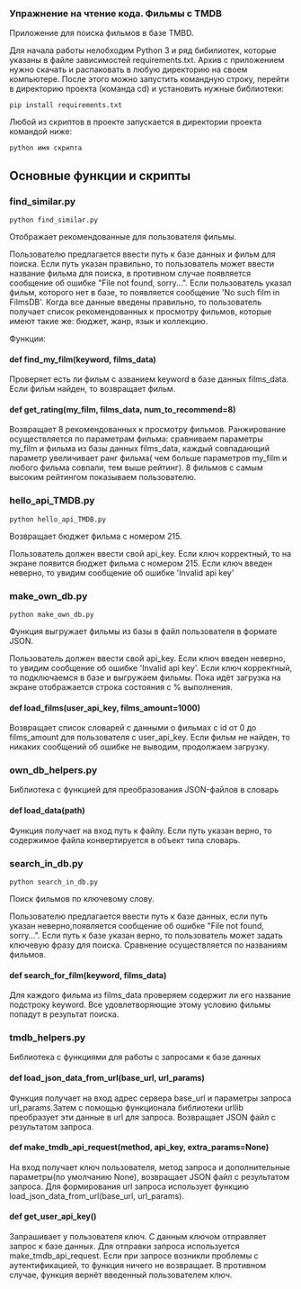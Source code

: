 ### Упражнение на чтение кода. Фильмы с TMDB

Приложение для поиска фильмов в базе TMBD. 

Для начала работы нелобходим Python 3 и ряд бибилиотек, которые указаны в файле зависимостей requirements.txt. 
Архив с приложением нужно скачать и распаковать в любую директорию на своем компьютере. После этого можно запустить командную строку, перейти в директорию проекта (команда cd) и установить нужные библиотеки:

```
pip install requirements.txt
```

Любой из скриптов в проекте запускается в директории проекта командой ниже:
```
python имя скрипта
```


## Основные функции и скрипты

### find_similar.py

```
python find_similar.py
```
Отображает рекомендованные для пользователя фильмы.

Пользователю предлагается ввести путь к базе данных и фильм для поиска.
Если путь указан правильно, то пользователь может ввести название фильма для поиска, в противном случае появляется сообщение об ошибке "File not found, sorry...".
Если пользователь указал фильм, которого нет в базе, то появляется сообщение 'No such film in FilmsDB'.
Когда все данные введены правильно, то пользователь получает список рекомендованных к просмотру фильмов, которые имеют такие же: бюджет, жанр, язык и коллекцию.

Функции:

#### def find_my_film(keyword, films_data)

Проверяет есть ли фильм с азванием keyword в базе данных films_data. 
Если фильм найден, то возвращает фильм.

#### def get_rating(my_film, films_data, num_to_recommend=8)

Возвращает 8 рекомендованных к просмотру фильмов. Ранжирование осуществляется по параметрам фильма: сравниваем параметры my_film и фильма из базы данных films_data,
каждый совпадающий параметр увеличивает ранг фильма( чем больше параметров my_film и любого фильма совпали, тем выше рейтинг). 8 фильмов с самым высоким рейтингом
показываем пользователю.

### hello_api_TMDB.py
```
python hello_api_TMDB.py

```
Возвращает бюджет фильма с номером 215.

Пользователь должен ввести свой api_key. Если ключ корректный, то на экране появится бюджет фильма с номером 215.
Если ключ введен неверно, то увидим сообщение об ошибке 'Invalid api key'

### make_own_db.py
```
python make_own_db.py
```

Функция выгружает фильмы из базы в файл пользователя в формате JSON.

Пользователь должен ввести свой api_key.
Если ключ введен неверно, то увидим сообщение об ошибке 'Invalid api key'.
Если ключ корректный, то подключаемся в базе и выгружаем фильмы. 
Пока идёт загрузка на экране отображается строка состояния с % выполнения.

#### def load_films(user_api_key, films_amount=1000)

Возвращает список словарей с данными о фильмах с id от 0 до films_amount для пользователя с user_api_key. 
Если фильм не найден, то никаких сообщений об ошибке не выводим, продолжаем загрузку.


### own_db_helpers.py

Библиотека с функцией для преобразования JSON-файлов в словарь

#### def load_data(path)

Функция получает на вход путь к файлу. Если путь указан верно, то содержимое файла конвертируется в объект типа словарь.


### search_in_db.py

```
python search_in_db.py
```

Поиск фильмов по ключевому слову. 

Пользователю предлагается ввести путь к базе данных, если путь указан неверно,появляется сообщение об ошибке "File not found, sorry...".
Если путь к базе указан верно, то пользователь может задать ключевую фразу для поиска. Сравнение осуществляется по названиям фильмов.

#### def search_for_film(keyword, films_data)

Для каждого фильма из films_data проверяем содержит ли его название подстроку keyword.
Все удовлетворяющие этому условию фильмы попадут в результат поиска.

### tmdb_helpers.py

Библиотека с функциями для работы с запросами к базе данных

#### def load_json_data_from_url(base_url, url_params)

Функция получает на вход адрес сервера base_url и параметры запроса url_params.Затем с помощью функционала библиотеки urllib преобразует 
эти данные в url для запроса. 
Возвращает JSON файл с результатом запроса.


#### def make_tmdb_api_request(method, api_key, extra_params=None)

На вход получает ключ пользователя, метод запроса и дополнительные параметры(по умолчанию None), возвращает JSON файл с результатом запроса.
Для формирования url запроса использует функцию load_json_data_from_url(base_url, url_params).

#### def get_user_api_key()

Запрашивает у пользователя ключ. С данным ключом отправляет запрос к базе данных. Для отправки запроса используется make_tmdb_api_request.
Если при запросе возникли проблемы с аутентификацией, то функция ничего не возвращает. 
В противном случае, функция вернёт введенный пользователем ключ.
























